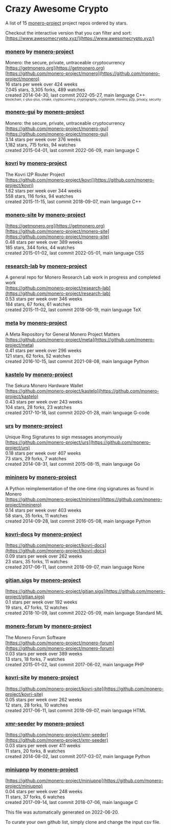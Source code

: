 # Crazy Awesome Crypto
A list of 15 [monero-project](https://github.com/monero-project) project repos ordered by stars.  

Checkout the interactive version that you can filter and sort: 
[https://www.awesomecrypto.xyz/](https://www.awesomecrypto.xyz/)  


### [monero](https://github.com/monero-project/monero) by [monero-project](https://github.com/monero-project)  
Monero: the secure, private, untraceable cryptocurrency  
[https://getmonero.org](https://getmonero.org)  
[https://github.com/monero-project/monero](https://github.com/monero-project/monero)  
16 stars per week over 424 weeks  
7,045 stars, 3,305 forks, 489 watches  
created 2014-04-30, last commit 2022-05-27, main language C++  
<sub><sup>blockchain, c-plus-plus, cmake, cryptocurrency, cryptography, cryptonote, monero, p2p, privacy, security</sup></sub>


### [monero-gui](https://github.com/monero-project/monero-gui) by [monero-project](https://github.com/monero-project)  
Monero: the secure, private, untraceable cryptocurrency  
[https://github.com/monero-project/monero-gui](https://github.com/monero-project/monero-gui)  
3.14 stars per week over 376 weeks  
1,182 stars, 715 forks, 94 watches  
created 2015-04-01, last commit 2022-06-09, main language C  


### [kovri](https://github.com/monero-project/kovri) by [monero-project](https://github.com/monero-project)  
The Kovri I2P Router Project  
[https://github.com/monero-project/kovri](https://github.com/monero-project/kovri)  
1.62 stars per week over 344 weeks  
558 stars, 116 forks, 94 watches  
created 2015-11-15, last commit 2018-09-07, main language C++  


### [monero-site](https://github.com/monero-project/monero-site) by [monero-project](https://github.com/monero-project)  
  
[https://getmonero.org](https://getmonero.org)  
[https://github.com/monero-project/monero-site](https://github.com/monero-project/monero-site)  
0.48 stars per week over 389 weeks  
185 stars, 344 forks, 44 watches  
created 2015-01-02, last commit 2022-05-01, main language CSS  


### [research-lab](https://github.com/monero-project/research-lab) by [monero-project](https://github.com/monero-project)  
A general repo for Monero Research Lab work in progress and completed work  
[https://github.com/monero-project/research-lab](https://github.com/monero-project/research-lab)  
0.53 stars per week over 346 weeks  
184 stars, 67 forks, 61 watches  
created 2015-11-02, last commit 2018-06-19, main language TeX  


### [meta](https://github.com/monero-project/meta) by [monero-project](https://github.com/monero-project)  
A Meta Repository for General Monero Project Matters  
[https://github.com/monero-project/meta](https://github.com/monero-project/meta)  
0.41 stars per week over 296 weeks  
121 stars, 62 forks, 52 watches  
created 2016-10-15, last commit 2021-08-08, main language Python  


### [kastelo](https://github.com/monero-project/kastelo) by [monero-project](https://github.com/monero-project)  
The Sekura Monero Hardware Wallet  
[https://github.com/monero-project/kastelo](https://github.com/monero-project/kastelo)  
0.43 stars per week over 243 weeks  
104 stars, 28 forks, 23 watches  
created 2017-10-18, last commit 2020-01-28, main language G-code  


### [urs](https://github.com/monero-project/urs) by [monero-project](https://github.com/monero-project)  
Unique Ring Signatures to sign messages anonymously  
[https://github.com/monero-project/urs](https://github.com/monero-project/urs)  
0.18 stars per week over 407 weeks  
73 stars, 29 forks, 7 watches  
created 2014-08-31, last commit 2015-08-15, main language Go  


### [mininero](https://github.com/monero-project/mininero) by [monero-project](https://github.com/monero-project)  
A Python reimplementation of the one-time ring signatures as found in Monero  
[https://github.com/monero-project/mininero](https://github.com/monero-project/mininero)  
0.14 stars per week over 403 weeks  
58 stars, 35 forks, 11 watches  
created 2014-09-28, last commit 2016-05-08, main language Python  


### [kovri-docs](https://github.com/monero-project/kovri-docs) by [monero-project](https://github.com/monero-project)  
  
[https://github.com/monero-project/kovri-docs](https://github.com/monero-project/kovri-docs)  
0.09 stars per week over 262 weeks  
23 stars, 35 forks, 11 watches  
created 2017-06-11, last commit 2018-09-07, main language None  


### [gitian.sigs](https://github.com/monero-project/gitian.sigs) by [monero-project](https://github.com/monero-project)  
  
[https://github.com/monero-project/gitian.sigs](https://github.com/monero-project/gitian.sigs)  
0.1 stars per week over 192 weeks  
19 stars, 47 forks, 12 watches  
created 2018-10-09, last commit 2022-05-09, main language Standard ML  


### [monero-forum](https://github.com/monero-project/monero-forum) by [monero-project](https://github.com/monero-project)  
The Monero Forum Software  
[https://github.com/monero-project/monero-forum](https://github.com/monero-project/monero-forum)  
0.03 stars per week over 389 weeks  
13 stars, 18 forks, 7 watches  
created 2015-01-02, last commit 2017-06-02, main language PHP  


### [kovri-site](https://github.com/monero-project/kovri-site) by [monero-project](https://github.com/monero-project)  
  
[https://github.com/monero-project/kovri-site](https://github.com/monero-project/kovri-site)  
0.05 stars per week over 262 weeks  
12 stars, 28 forks, 10 watches  
created 2017-06-11, last commit 2018-09-07, main language HTML  


### [xmr-seeder](https://github.com/monero-project/xmr-seeder) by [monero-project](https://github.com/monero-project)  
  
[https://github.com/monero-project/xmr-seeder](https://github.com/monero-project/xmr-seeder)  
0.03 stars per week over 411 weeks  
11 stars, 20 forks, 8 watches  
created 2014-08-02, last commit 2017-03-07, main language Python  


### [miniupnp](https://github.com/monero-project/miniupnp) by [monero-project](https://github.com/monero-project)  
  
[https://github.com/monero-project/miniupnp](https://github.com/monero-project/miniupnp)  
0.04 stars per week over 248 weeks  
11 stars, 37 forks, 6 watches  
created 2017-09-14, last commit 2018-07-06, main language C  


This file was automatically generated on 2022-06-20.  

To curate your own github list, simply clone and change the input csv file.  